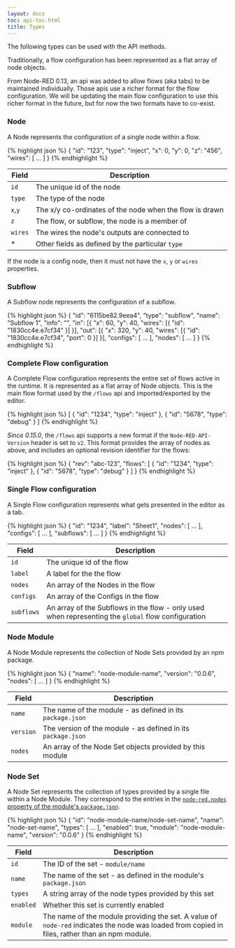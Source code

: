 ```yaml
---
layout: docs
toc: api-toc.html
title: Types
---
```


The following types can be used with the API methods.

Traditionally, a flow configuration has been represented as a flat array of
node objects.

From Node-RED 0.13, an api was added to allow flows (aka tabs) to be maintained
individually. Those apis use a richer format for the flow configuration. We will
be updating the main flow configuration to use this richer format in the future,
but for now the two formats have to co-exist.


### Node

A Node represents the configuration of a single node within a flow.

{% highlight json %}
{
  "id": "123",
  "type": "inject",
  "x": 0,
  "y": 0,
  "z": "456",
  "wires": [ ... ]
}
{% endhighlight %}

Field     | Description
----------|-----------------------
`id`      | The unique id of the node
`type`    | The type of the node
`x`,`y`   | The x/y co-ordinates of the node when the flow is drawn
`z`       | The flow, or subflow, the node is a member of
`wires`   | The wires the node's outputs are connected to
*         | Other fields as defined by the particular `type`

If the node is a config node, then it must not have the `x`, `y` or `wires`  properties.

### Subflow

A Subflow node represents the configuration of a subflow.

{% highlight json %}
{
  "id": "6115be82.9eea4",
  "type": "subflow",
  "name": "Subflow 1",
  "info": "",
  "in": [{
    "x": 60,
    "y": 40,
    "wires": [{
      "id": "1830cc4e.e7cf34"
    }]
  }],
  "out": [{
    "x": 320,
    "y": 40,
    "wires": [{
      "id": "1830cc4e.e7cf34",
      "port": 0
    }]
  }],
  "configs": [ ... ],
  "nodes": [ ... ]
}
{% endhighlight %}

### Complete Flow configuration

A Complete Flow configuration represents the entire set of flows active in the
runtime. It is represented as a flat array of Node objects. This is the main flow format used by the `/flows` api and imported/exported by the editor.

{% highlight json %}
[
  {
    "id": "1234",
    "type": "inject"
  },
  {
    "id": "5678",
    "type": "debug"
  }
]
{% endhighlight %}

*Since 0.15.0*, the `/flows` api supports a new format if the `Node-RED-API-Version`
header is set to `v2`. This format provides the array of nodes as above, and includes
an optional revision identifier for the flows:

{% highlight json %}
{
    "rev": "abc-123",
    "flows": [
      {
        "id": "1234",
        "type": "inject"
      },
      {
        "id": "5678",
        "type": "debug"
      }
    ]
}
{% endhighlight %}


### Single Flow configuration

A Single Flow configuration represents what gets presented in the editor as a tab.


{% highlight json %}
{
  "id": "1234",
  "label": "Sheet1",
  "nodes": [ ... ],
  "configs": [ ... ],
  "subflows": [ ... ]
}
{% endhighlight %}

Field      | Description
-----------|-----------------------
`id`       | The unique id of the flow
`label`    | A label for the the flow
`nodes`    | An array of the Nodes in the flow
`configs`  | An array of the Configs in the flow
`subflows` | An array of the Subflows in the flow - only used when representing the `global` flow configuration



### Node Module

A Node Module represents the collection of Node Sets provided by an npm package.

{% highlight json %}
{
  "name": "node-module-name",
  "version": "0.0.6",
  "nodes": [ ... ]
}
{% endhighlight %}

Field     | Description
----------|-----------------------
`name`    | The name of the module - as defined in its `package.json`
`version` | The version of the module - as defined in its `package.json`
`nodes`   | An array of the Node Set objects provided by this module

### Node Set

A Node Set represents the collection of types provided by a single file within
a Node Module. They correspond to the entries in the [`node-red.nodes` property
of the module's `package.json`](/docs/creating-nodes/packaging#packagejson).

{% highlight json %}
{
  "id": "node-module-name/node-set-name",
  "name": "node-set-name",
  "types": [ ... ],
  "enabled": true,
  "module": "node-module-name",
  "version": "0.0.6"
}
{% endhighlight %}

Field    | Description
---------|-----------------------
`id`     | The ID of the set - `module/name`
`name`   | The name of the set - as defined in the module's `package.json`
`types`  | A string array of the node types provided by this set
`enabled`| Whether this set is currently enabled
`module` | The name of the module providing the set. A value of `node-red` indicates the node was loaded from copied in files, rather than an npm module.
